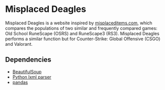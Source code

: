 # Misplaced Deagles
Misplaced Deagles is a website inspired by [misplaceditems.com](https://www.misplaceditems.com/rs_tools/graph/?display=avg&interval=qtr_hr&total=1), which compares the populations of two similar and frequently compared games: Old School RuneScape (OSRS) and RuneScape3 (RS3). Misplaced Deagles performs a similar function but for Counter-Strike: Global Offensive (CSGO) and Valorant.

## Dependencies
- [BeautifulSoup](https://www.crummy.com/software/BeautifulSoup/bs4/doc/)
- [Python lxml parser](https://lxml.de/)
- [pandas]('https://pandas.pydata.org/')
